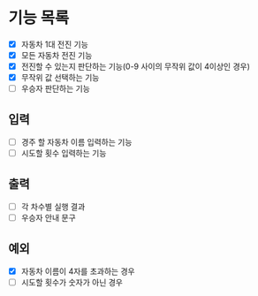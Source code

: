 # 기능 목록
- [x] 자동차 1대 전진 기능
- [x] 모든 자동차 전진 기능
- [x] 전진할 수 있는지 판단하는 기능(0-9 사이의 무작위 값이 4이상인 경우)
- [x] 무작위 값 선택하는 기능
- [ ] 우승자 판단하는 기능

## 입력
- [ ] 경주 할 자동차 이름 입력하는 기능
- [ ] 시도할 횟수 입력하는 기능

## 출력
- [ ] 각 차수별 실행 결과
- [ ] 우승자 안내 문구

## 예외
- [x] 자동차 이름이 4자를 초과하는 경우
- [ ] 시도할 횟수가 숫자가 아닌 경우
